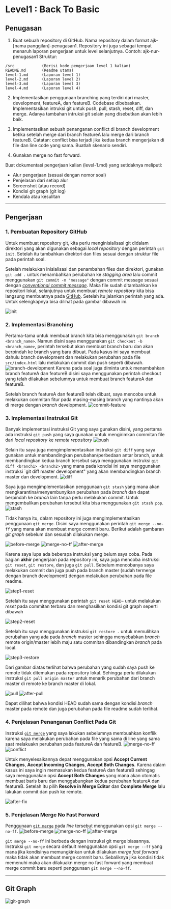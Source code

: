 # Level1 : Back To Basic

## Penugasan

1. Buat sebuah repository di GitHub. Nama repository dalam format ajk-[nama panggilan]-penugasan1. Repository ini juga sebagai tempat menaruh laporan pengerjaan untuk level selanjutnya.
Contoh: ajk-nur-penugasan1
Struktur: 
```
/src			(Berisi kode pengerjaan level 1 kalian)
README.md		(Readme utama)
level-1.md		(Laporan level 1)
level-2.md		(Laporan level 2)
level-3.md		(Laporan level 3)
level-4.md		(Laporan level 4)
```
2. Implementasikan penggunaan branching yang terdiri dari master, development, featureA, dan featureB. Codebase dibebaskan.
Implementasikan intruksi git untuk push, pull, stash, reset, diff, dan merge. Adanya tambahan intruksi git selain yang disebutkan akan lebih baik.

3. Implementasikan sebuah penanganan conflict di branch development ketika setelah merge dari branch featureA lalu merge dari branch featureB. 
Catatan: conflict bisa terjadi jika kedua branch mengerjakan di file dan line code yang sama. Buatlah skenario sendiri.

4. Gunakan merge no fast forward.

Buat dokumentasi pengerjaan kalian (level-1.md) yang setidaknya meliputi:
- Alur pengerjaan (sesuai dengan nomor soal)
- Penjelasan dari setiap alur
- Screenshot (atau record)
- Kondisi git graph (git log)
- Kendala atau kesulitan

---------------------
## Pengerjaan
### 1. Pembuatan Repository GitHub
Untuk membuat repository git, kita perlu menginisialisasi git didalam direktori yang akan digunakan sebagai _local repository_ dengan perintah `git init`.  Setelah itu tambahkan direktori dan files sesuai dengan struktur file pada perintah soal.

Setelah melakukan inisialisasi dan penambahan files dan direktori, gunakan `git add .` untuk menambahkan perubahan ke _stagging area_ lalu commit menggunakan `git commit -m "message"` dengan commit message sesuai dengan [_conventional commit message_](https://gist.github.com/qoomon/5dfcdf8eec66a051ecd85625518cfd13). Maka file sudah ditambahkan ke repositori lokal, selanjutnya untuk membuat _remote repository_ kita bisa langsung membuatnya pada [GitHub](https://github.com/new). Setelah itu jalankan perintah yang ada. Untuk selengkapnya bisa dilihat pada gambar dibawah ini.

![init](media/level-1/init.png)

### 2. Implementasi Branching
Pertama-tama untuk membuat branch kita bisa menggunakan `git branch <branch_name>`. Namun disini saya menggunakan `git checkout -b <branch_name>`, perintah tersebut akan membuat branch baru dan akan berpindah ke branch yang baru dibuat. Pada kasus ini saya membuat dahulu branch development dan melakukan perubahan pada file `src/index.html` lalu melakukan commit dan push seperti dibawah. 
![branch-development](media/level-1/branch-development.png)
Karena pada soal juga diminta untuk menambahkan branch featureA dan featureB disini saya menggunakan perintah checkout yang telah dilakukan sebelumnya untuk membuat branch featureA dan featureB.

Setelah branch featureA dan featureB telah dibuat, saya mencoba untuk melakukan commitan fitur pada masing-masing branch yang nantinya akan di merge dengan _branch_ development.
![commit-feature](media/level-1/commit-feature.png)

### 3. Implementasi Instruksi Git
Banyak implementasi instruksi Git yang saya gunakan disini, yang pertama ada instruksi `git push` yang saya gunakan untuk mengirimkan commitan file dari _local repository_ ke _remote repository_
![push](media/level-1/push.png)

Selain itu saya juga mengimplementasikan instruksi `git diff` yang saya gunakan untuk membandingkan perubahan/perbedaan antar branch, untuk membandingkan kedua branch tersebut saya menggunakan instruksi `git diff <branch1> <branch2>` yang mana pada kondisi ini saya menggunakan instruksi `git diff master development" yang akan membandingkan branch master dan development.
![diff](media/level-1/diff.png)

Saya juga mengimplementasikan penggunaan `git stash` yang mana akan mengkarantina/menyembunyikan perubahan pada _branch_ dan dapat berpindah ke _branch_ lain tanpa perlu melakukan commit. Untuk mengembalikan perubahan tersebut kita bisa menggunakan `git stash pop`.
![stash](media/level-1/stash.png)

Tidak hanya itu, dalam repository ini juga mengimplementasikan penggunaan `git merge`. Disini saya menggunakan perintah `git merge --no-ff` yang mana akan membuat merge commit baru. Berikut adalah gambaran _git graph_ sebelum dan sesudah dilakukan merge.

![before-merge](media/level-1/before-merge.png)
![merge-no-ff](media/level-1/merge-no-ff.png)
![after-merge](media/level-1/after-merge.png)

Karena saya lupa ada beberapa instruksi yang belum saya coba. Pada bagian **akhir** pengerjaan pada repository ini, saya juga mencoba instruksi `git reset`, `git restore`, dan juga `git pull`. Sebelum mencobanya saya melakukan commit dan juga push pada branch master (sudah termerge dengan branch development) dengan melakukan perubahan pada file readme.

![step1-reset](media/level-1/push-readme.png)

Setelah itu saya menggunakan perintah `git reset HEAD~` untuk melakukan _reset_ pada commitan terbaru dan menghasilkan kondisi git graph seperti dibawah

![step2-reset](media/level-1/reset.png)

Setelah itu saya menggunakan instruksi `git restore .` untuk memulihkan perubahan yang ada pada _branch_ master sehingga menyebabkan _branch_ remote origin/master lebih maju satu commitan dibandingkan _branch_ pada local.

![step3-restore](media/level-1/restore.png)

Dari gambar diatas terlihat bahwa perubahan yang sudah saya push ke remote tidak ditemukan pada repository lokal. Sehingga perlu dilakukan instruksi `git pull origin master` untuk menarik perubahan dari branch master di remote ke branch master di lokal.

![pull](media/level-1/pull.png)
![after-pull](media/level-1/after-pull.png)

Dapat dilihat bahwa kondisi HEAD sudah sama dengan kondisi _branch_ master pada remote dan juga perubahan pada file readme sudah terlihat.

### 4. Penjelasan Penanganan Conflict Pada Git
Instruksi [`git merge`](https://github.com/jjchoNC/ajk-jericho-penugasan1/blob/master/level-1.md?plain=1#L58) yang saya lakukan sebelumnya membuahkan konflik karena saya melakukan perubahan pada file yang sama di line yang sama saat melakuakn perubahan pada featureA dan featureB.
![merge-no-ff](media/level-1/merge-no-ff.png)
![conflict](media/level-1/conflict.png)

Untuk menyelesaikannya depat menggunakan opsi **Accept Current Changes**, **Accept Incoming Changes**, **Accept Both Changes**. Karena dalam kasus ini saya ingin memasukan kedua featureA dan featureB sehingag saya menggunakan opsi **Accept Both Changes** yang mana akan otomatis membuat baris baru dan menggabungkan kedua perubahan featureA dan featureB. Setelah itu pilih **Resolve in Merge Editor** dan **Complete Merge** lalu lakukan commit dan push ke remote.

![after-fix](media/level-1/after-fix.png)

### 5. Penjelasan Merge No Fast Forward
Penggunaan [`git merge`](https://github.com/jjchoNC/ajk-jericho-penugasan1/blob/master/level-1.md?plain=1#L58) pada _line_ tersebut menggunakan opsi `git merge --no-ff`.
![before-merge](media/level-1/before-merge.png)
![merge-no-ff](media/level-1/merge-no-ff.png)
![after-merge](media/level-1/after-merge.png)

`git merge --no-ff` ini berbeda dengan instruksi git merge biasannya. Instruksi `git merge` secara default menggunakan opsi `git merge --ff` yang mana jika kondisinya memungkinkan untuk dilakukan _merge fast forward_ maka tidak akan membuat merge commit  baru. Sebaliknya jika kondisi tidak memenuhi maka akan dilakuakn merge no fast forward yang membuat merge commit baru seperti penggunaan `git merge --no-ff`.

----------------
## Git Graph
![git-graph](media/level-1/git-graph.png)